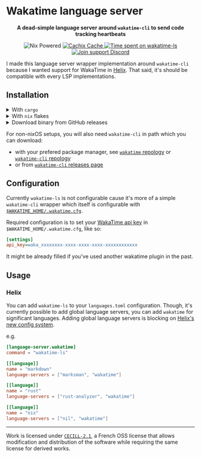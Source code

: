 # Wakatime language server

<p align="center"><strong>
A dead-simple language server around <code>wakatime-cli</code> to send code tracking heartbeats
</strong></p>

<p align="center">
  <img alt="Nix Powered" src="https://img.shields.io/badge/Nix-Powered-blue?logo=nixos" />
  <a href="https://mrnossiom.cachix.org">
    <img alt="Cachix Cache" src="https://img.shields.io/badge/cachix-mrnossiom-blue.svg" />
  </a>
  <a href="https://wakatime.com/badge/github/mrnossiom/wakatime-ls">
    <img alt="Time spent on wakatime-ls" src="https://wakatime.com/badge/github/mrnossiom/wakatime-ls.svg" />
  </a>
  <a href="https://discord.gg/GrbpRNza5j">
    <img alt="Join support Discord" src="https://img.shields.io/badge/Support-Join-3178C6?style=social&logo=Discord" />
  </a>
</p>

I made this language server wrapper implementation around `wakatime-cli` because I wanted support for WakaTime in [Helix](https://github.com/helix-editor/helix). That said, it's should be compatible with every LSP implementations.

## Installation

<details>
  <summary>With <code>cargo</code></summary><br />

Install from repository with cargo:

```sh
cargo install --git https://github.com/mrnossiom/wakatime-ls
```

I don't plan on publishing pre-v1 versions on `crates.io`.

</details>

<details>
  <summary>With <code>nix</code> flakes</summary><br />

A `flake.nix` is available which means that you can use `github:mrnossiom/wakatime-ls` as a flake identifier. That way you can:

- import this repository in your flake inputs

  ```nix
  {
    wakatime-ls.url = "github:mrnossiom/wakatime-ls";
    wakatime-ls.inputs.nixpkgs.follows = "nixpkgs";
  }
  ```

  Add the package to your [NixOS](https://nixos.org/) or [Home Manager](https://github.com/nix-community/home-manager) packages depending on your installation.

- use with `nix shell` for temporary testing

  e.g. `nix shell github:mrnossiom/wakatime-ls`

- use with `nix profile` for imperative installation

  e.g. `nix profile install github:mrnossiom/wakatime-ls`

Package is reachable through `packages.${system}.default` or `packages.${system}.wakatime-ls`.

</details>

<details>
  <summary>Download binary from GitHub releases</summary><br />

Find the latest `wakatime-ls` release on GitHub [here](https://github.com/mrnossiom/wakatime-ls/releases).

You may download the compressed tarball corresponding to your OS.

</details>

For non-nixOS setups, you will also need `wakatime-cli` in path which you can download:

- with your prefered package manager, see [`wakatime` repology](https://repology.org/project/wakatime/versions) or [`wakatime-cli` repology](https://repology.org/project/wakatime-cli/versions)
- or from [`wakatime-cli` releases page](https://github.com/wakatime/wakatime-cli/releases/latest)

## Configuration

Currently `wakatime-ls` is not configurable cause it's more of a simple `wakatime-cli` wrapper which itself is configurable with [`$WAKATIME_HOME/.wakatime.cfg`](https://github.com/wakatime/wakatime-cli/blob/develop/USAGE.md#ini-config-file).

Required configuration is to set your [WakaTime api key](https://wakatime.com/settings/api-key) in `$WAKATIME_HOME/.wakatime.cfg`, like so:

```ini
[settings]
api_key=waka_xxxxxxxx-xxxx-xxxx-xxxx-xxxxxxxxxxxx
```

It might be already filled if you've used another wakatime plugin in the past.

## Usage

### Helix

You can add `wakatime-ls` to your `languages.toml` configuration. Though, it's currently possible to add global language servers, you can add `wakatime` for significant languages. Adding global language servers is blocking on [Helix's new config system](https://github.com/helix-editor/helix/pull/9318).

e.g.

```toml
[language-server.wakatime]
command = "wakatime-ls"

[[language]]
name = "markdown"
language-servers = ["marksman", "wakatime"]

[[language]]
name = "rust"
language-servers = ["rust-analyzer", "wakatime"]

[[language]]
name = "nix"
language-servers = ["nil", "wakatime"]
```

---

Work is licensed under [`CECILL-2.1`](https://choosealicense.com/licenses/cecill-2.1/), a French OSS license that allows modification and distribution of the software while requiring the same license for derived works.
